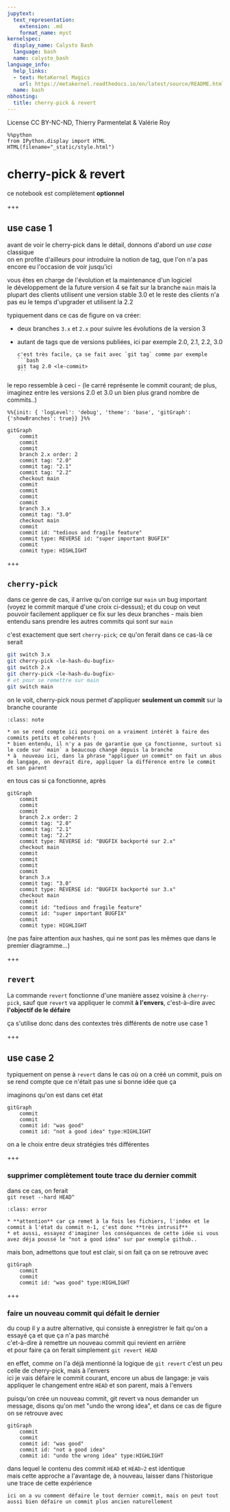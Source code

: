 ```yaml
---
jupytext:
  text_representation:
    extension: .md
    format_name: myst
kernelspec:
  display_name: Calysto Bash
  language: bash
  name: calysto_bash
language_info:
  help_links:
  - text: MetaKernel Magics
    url: https://metakernel.readthedocs.io/en/latest/source/README.html
  name: bash
nbhosting:
  title: cherry-pick & revert
---
```


License CC BY-NC-ND, Thierry Parmentelat & Valérie Roy

```{code-cell}
%%python
from IPython.display import HTML
HTML(filename="_static/style.html")
```

# cherry-pick & revert

ce notebook est complètement **optionnel**

+++

## use case 1

avant de voir le cherry-pick dans le détail, donnons d'abord un *use case* classique  
on en profite d'ailleurs pour introduire la notion de tag, que l'on n'a pas encore eu l'occasion de voir jusqu'ici

vous êtes en charge de l'évolution et la maintenance d'un logiciel  
le développement de la future version 4 se fait sur la branche `main`
mais la plupart des clients utilisent une version stable 3.0 
et le reste des clients n'a pas eu le temps d'upgrader et utilisent la 2.2

typiquement dans ce cas de figure on va créer:
- deux branches `3.x` et `2.x` pour suivre les évolutions de la version 3
- autant de tags que de versions publiées, ici par exemple 2.0, 2.1, 2.2, 3.0

  ````{admonition} pour crér un tag
  c'est très facile, ça se fait avec `git tag` comme par exemple
  ```bash
  git tag 2.0 <le-commit>
  ```
  ````

le repo ressemble à ceci - (le carré représente le commit courant; de plus, imaginez entre les versions 2.0 et 3.0 un bien plus grand nombre de commits..)

```{mermaid}
%%{init: { 'logLevel': 'debug', 'theme': 'base', 'gitGraph': {'showBranches': true}} }%%

gitGraph
    commit
    commit
    commit
    branch 2.x order: 2
    commit tag: "2.0"
    commit tag: "2.1"
    commit tag: "2.2"
    checkout main
    commit
    commit
    commit
    commit
    branch 3.x
    commit tag: "3.0"
    checkout main
    commit
    commit id: "tedious and fragile feature"
    commit type: REVERSE id: "super important BUGFIX"
    commit
    commit type: HIGHLIGHT
```

+++

## `cherry-pick`

dans ce genre de cas, il arrive qu'on corrige sur `main` un bug important (voyez le commit marqué d'une croix ci-dessus); et du coup on veut pouvoir facilement appliquer ce fix sur les deux branches - mais bien entendu sans prendre les autres commits qui sont sur `main`

c'est exactement que sert `cherry-pick`; ce qu'on ferait dans ce cas-là ce serait

```bash
git switch 3.x
git cherry-pick <le-hash-du-bugfix>
git switch 2.x
git cherry-pick <le-hash-du-bugfix>
# et pour se remettre sur main
git switch main
```

on le voit, cherry-pick nous permet d'appliquer **seulement un commit** sur la branche courante

````{admonition} notes
:class: note

* on se rend compte ici pourquoi on a vraiment intérêt à faire des commits petits et cohérents !
* bien entendu, il n'y a pas de garantie que ça fonctionne, surtout si le code sur `main` a beaucoup changé depuis la branche
* à  nouveau ici, dans la phrase "appliquer un commit" on fait un abus de langage, on devrait dire, appliquer la différence entre le commit et son parent
````

en tous cas si ça fonctionne, après

```{mermaid}
gitGraph
    commit
    commit
    commit
    branch 2.x order: 2
    commit tag: "2.0"
    commit tag: "2.1"
    commit tag: "2.2"
    commit type: REVERSE id: "BUGFIX backporté sur 2.x"
    checkout main
    commit
    commit
    commit
    commit
    branch 3.x
    commit tag: "3.0"
    commit type: REVERSE id: "BUGFIX backporté sur 3.x"
    checkout main
    commit
    commit id: "tedious and fragile feature"
    commit id: "super important BUGFIX"
    commit
    commit type: HIGHLIGHT
```

(ne pas faire attention aux hashes, qui ne sont pas les mêmes que dans le premier diagramme...)

+++

## `revert`

La commande `revert` fonctionne d'une manière assez voisine à `cherry-pick`, sauf que `revert` va appliquer le commit **à l'envers**, c'est-à-dire avec **l'objectif de le défaire**

ça s'utilise donc dans des contextes très différents de notre use case 1

+++

## use case 2

typiquement on pense à `revert` dans le cas où on a créé un commit, puis on se rend compte que ce n'était pas une si bonne idée que ça

imaginons qu'on est dans cet état

```{mermaid}
gitGraph
    commit
    commit
    commit id: "was good"
    commit id: "not a good idea" type:HIGHLIGHT
```

on a le choix entre deux stratégies trés différentes

+++

### supprimer complètement toute trace du dernier commit

dans ce cas, on ferait  
`git reset --hard HEAD^`

````{admonition} **ATTENTION**
:class: error

* **attention** car ça remet à la fois les fichiers, l'index et le commit à l'état du commit n-1, c'est donc **très intrusif**
* et aussi, essayez d'imaginer les conséquences de cette idée si vous avez déja poussé le "not a good idea" sur par exemple github..
````

mais bon, admettons que tout est clair, si on fait ça on se retrouve avec 

```{mermaid}
gitGraph
    commit
    commit
    commit id: "was good" type:HIGHLIGHT
```

+++

### faire un nouveau commit qui défait le dernier

du coup il y a autre alternative, qui consiste à enregistrer le fait qu'on a essayé ça et que ça n'a pas marché  
c'et-à-dire à remettre un nouveau commit qui revient en arrière  
et pour faire ça on ferait simplement
`git revert HEAD`

en effet, comme on l'a déjà mentionné la logique de `git revert` c'est un peu celle de cherry-pick, mais à l'envers  
ici je vais défaire le commit courant, encore un abus de langage: je vais appliquer le changement entre `HEAD` et son parent, mais à l'envers

puisqu'on crée un nouveau commit, git revert va nous demander un message, disons qu'on met "undo the wrong idea", et dans ce cas de figure on se retrouve avec

```{mermaid}
gitGraph
    commit
    commit
    commit id: "was good"
    commit id: "not a good idea"
    commit id: "undo the wrong idea" type:HIGHLIGHT
```

dans lequel le contenu des commit `HEAD` et `HEAD~2` est identique  
mais cette approche a l'avantage de, à nouveau, laisser dans l'historique une trace de cette expérience

````{note}
ici on a vu comment défaire le tout dernier commit, mais on peut tout aussi bien défaire un commit plus ancien naturellement
````
